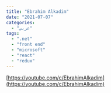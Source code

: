 ```yaml
---
title: "Ebrahim Alkadim"
date: "2021-07-07"
categories:
  - "عربي"
tags:
  - ".net"
  - "front end"
  - "microsoft"
  - "react"
  - "redux"
---
```


[https://youtube.com/c/EbrahimAlkadim](https://youtube.com/c/EbrahimAlkadim)
